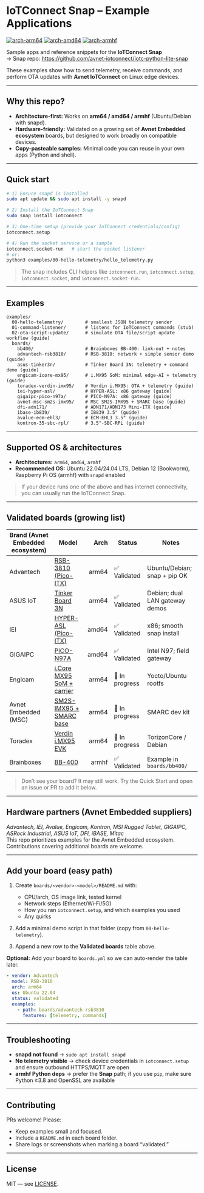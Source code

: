 # IoTConnect Snap – Example Applications

[![arch-arm64](https://img.shields.io/badge/arm-arm64-informational)](#)
[![arch-amd64](https://img.shields.io/badge/x86_64-amd64-informational)](#)
[![arch-armhf](https://img.shields.io/badge/arm-armhf-informational)](#)

Sample apps and reference snippets for the **IoTConnect Snap**  
→ Snap repo: https://github.com/avnet-iotconnect/iotc-python-lite-snap

These examples show how to send telemetry, receive commands, and perform OTA updates with **Avnet IoTConnect** on Linux edge devices.

---

## Why this repo?

- **Architecture-first:** Works on **arm64 / amd64 / armhf** (Ubuntu/Debian with snapd).
- **Hardware-friendly:** Validated on a growing set of **Avnet Embedded ecosystem** boards, but designed to work broadly on compatible devices.
- **Copy-pasteable samples:** Minimal code you can reuse in your own apps (Python and shell).

---

## Quick start

```bash
# 1) Ensure snapd is installed
sudo apt update && sudo apt install -y snapd

# 2) Install the IoTConnect Snap
sudo snap install iotconnect

# 3) One-time setup (provide your IoTConnect credentials/config)
iotconnect.setup

# 4) Run the socket service or a sample
iotconnect.socket-run   # start the socket listener
# or:
python3 examples/00-hello-telemetry/hello_telemetry.py
```
> The snap includes CLI helpers like `iotconnect.run`, `iotconnect.setup`, `iotconnect.socket`, and `iotconnect.socket-run`.

---

## Examples

```
examples/
  00-hello-telemetry/        # smallest JSON telemetry sender
  01-command-listener/       # listens for IoTConnect commands (stub)
  02-ota-script-update/      # simulate OTA file/script update workflow (guide)
  boards/
    bb400/                   # Brainboxes BB-400: link-out + notes
    advantech-rsb3810/       # RSB-3810: network + simple sensor demo (guide)
    asus-tinker3n/           # Tinker Board 3N: telemetry + command demo (guide)
    engicam-icore-mx95/      # i.MX95 SoM: minimal edge-AI + telemetry (guide)
    toradex-verdin-imx95/    # Verdin i.MX95: OTA + telemetry (guide)
    iei-hyper-asl/           # HYPER-ASL: x86 gateway (guide)
    gigaipc-pico-n97a/       # PICO-N97A: x86 gateway (guide)
    avnet-msc-sm2s-imx95/    # MSC SM2S-IMX95 + SMARC base (guide)
    dfi-adn171/              # ADN171/ADN173 Mini-ITX (guide)
    ibase-ib839/             # IB839 3.5" (guide)
    avalue-ecm-ehl3/         # ECM-EHL3 3.5" (guide)
    kontron-35-sbc-rpl/      # 3.5"-SBC-RPL (guide)
```

---

## Supported OS & architectures

- **Architectures:** `arm64`, `amd64`, `armhf`  
- **Recommended OS:** Ubuntu 22.04/24.04 LTS, Debian 12 (Bookworm), Raspberry Pi OS (armhf) with `snapd` enabled

> If your device runs one of the above and has internet connectivity, you can usually run the IoTConnect Snap.

---

## Validated boards (growing list)

| Brand (Avnet Embedded ecosystem) | Model | Arch | Status | Notes |
|---|---|---:|---|---|
| Advantech | [RSB-3810 (Pico-ITX)](https://www.advantech.com/en-us/products/5912096e-f242-4b17-993a-1acdcaada6f6/rsb-3810/mod_5e027854-f47d-45e5-bac2-0413929f345d) | arm64 | ✅ Validated | Ubuntu/Debian; snap + pip OK |
| ASUS IoT | [Tinker Board 3N](https://tinker-board.asus.com/series/tinker-board-3N.html) | arm64 | ✅ Validated | Debian; dual LAN gateway demos |
| IEI | [HYPER-ASL (Pico-ITX)](https://www.ieiworld.com/en/product/model.php?II=1100) | amd64 | ✅ Validated | x86; smooth snap install |
| GIGAIPC | [PICO-N97A](https://www.gigaipc.com/en/products-detail/pico-N97A/) | amd64 | ✅ Validated | Intel N97; field gateway |
| Engicam | [i.Core MX95 SoM + carrier](https://www.engicam.com/vis-prod/iCore-MX95/iCore-MX95) | arm64 | 🧪 In progress | Yocto/Ubuntu rootfs |
| Avnet Embedded (MSC) | [SM2S-IMX95 + SMARC base](https://embedded.avnet.com/product/msc-sm2s-imx95/) | arm64 | 🧪 In progress | SMARC dev kit |
| Toradex | [Verdin i.MX95 EVK](https://www.toradex.com/computer-on-modules/verdin-arm-family/nxp-imx95-evaluation-kit) | arm64 | 🧪 In progress | TorizonCore / Debian |
| Brainboxes | [BB-400](https://www.brainboxes.com/product/industrial-edge-controller/bb-400) | armhf | ✅ Validated | Example in `boards/bb400/` |

> Don’t see your board? It may still work. Try the Quick Start and open an issue or PR to add it below.

---

## Hardware partners (Avnet Embedded suppliers)

*Advantech, IEI, Avalue, Engicam, Kontron, MSI Rugged Tablet, GIGAIPC, ASRock Industrial, ASUS IoT, DFI, iBASE, Mitac*  
This repo prioritizes examples for the Avnet Embedded ecosystem. Contributions covering additional boards are welcome.

---

## Add your board (easy path)

1. Create `boards/<vendor>-<model>/README.md` with:
   - CPU/arch, OS image link, tested kernel
   - Network steps (Ethernet/Wi‑Fi/5G)
   - How you ran `iotconnect.setup`, and which examples you used
   - Any quirks

2. Add a minimal demo script in that folder (copy from `00-hello-telemetry`).

3. Append a new row to the **Validated boards** table above.

**Optional:** Add your board to `boards.yml` so we can auto-render the table later.

```yaml
- vendor: Advantech
  model: RSB-3810
  arch: arm64
  os: Ubuntu 22.04
  status: validated
  examples:
    - path: boards/advantech-rsb3810
      features: [telemetry, commands]
```

---

## Troubleshooting

- **snapd not found** → `sudo apt install snapd`  
- **No telemetry visible** → check device credentials in `iotconnect.setup` and ensure outbound HTTPS/MQTT are open  
- **armhf Python deps** → prefer the **Snap** path; if you use `pip`, make sure Python ≥3.8 and OpenSSL are available

---

## Contributing

PRs welcome! Please:
- Keep examples small and focused.
- Include a `README.md` in each board folder.
- Share logs or screenshots when marking a board “validated.”

---

## License

MIT — see [LICENSE](LICENSE).